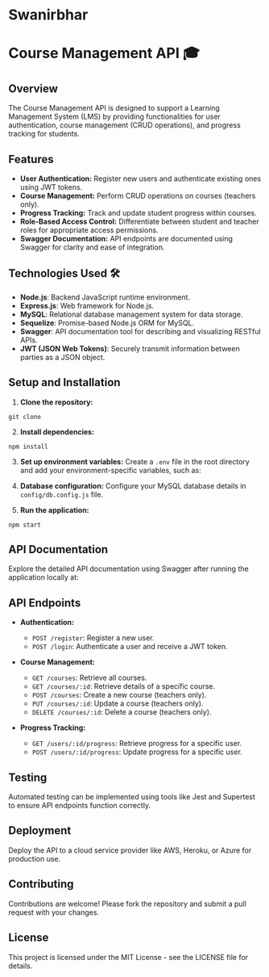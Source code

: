 # Swanirbhar
# Course Management API 🎓

## Overview
The Course Management API is designed to support a Learning Management System (LMS) by providing functionalities for user authentication, course management (CRUD operations), and progress tracking for students.

## Features
- **User Authentication:** Register new users and authenticate existing ones using JWT tokens.
- **Course Management:** Perform CRUD operations on courses (teachers only).
- **Progress Tracking:** Track and update student progress within courses.
- **Role-Based Access Control:** Differentiate between student and teacher roles for appropriate access permissions.
- **Swagger Documentation:** API endpoints are documented using Swagger for clarity and ease of integration.

## Technologies Used 🛠️
- **Node.js**: Backend JavaScript runtime environment.
- **Express.js**: Web framework for Node.js.
- **MySQL**: Relational database management system for data storage.
- **Sequelize**: Promise-based Node.js ORM for MySQL.
- **Swagger**: API documentation tool for describing and visualizing RESTful APIs.
- **JWT (JSON Web Tokens)**: Securely transmit information between parties as a JSON object.

## Setup and Installation

1. **Clone the repository:**
```
git clone
```

2. **Install dependencies:**
```
npm install
```

3. **Set up environment variables:**
Create a `.env` file in the root directory and add your environment-specific variables, such as:

4. **Database configuration:**
Configure your MySQL database details in `config/db.config.js` file.

5. **Run the application:**
```
npm start
```


## API Documentation
Explore the detailed API documentation using Swagger after running the application locally at:


## API Endpoints
- **Authentication:**
  - `POST /register`: Register a new user.
  - `POST /login`: Authenticate a user and receive a JWT token.

- **Course Management:**
  - `GET /courses`: Retrieve all courses.
  - `GET /courses/:id`: Retrieve details of a specific course.
  - `POST /courses`: Create a new course (teachers only).
  - `PUT /courses/:id`: Update a course (teachers only).
  - `DELETE /courses/:id`: Delete a course (teachers only).

- **Progress Tracking:**
  - `GET /users/:id/progress`: Retrieve progress for a specific user.
  - `POST /users/:id/progress`: Update progress for a specific user.

## Testing
Automated testing can be implemented using tools like Jest and Supertest to ensure API endpoints function correctly.

## Deployment
Deploy the API to a cloud service provider like AWS, Heroku, or Azure for production use.

## Contributing
Contributions are welcome! Please fork the repository and submit a pull request with your changes.

## License
This project is licensed under the MIT License - see the LICENSE file for details.
